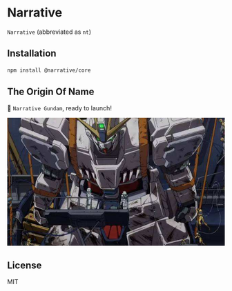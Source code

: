 # Narrative

`Narrative` (abbreviated as `nt`)

## Installation

```bash
npm install @narrative/core
```

## The Origin Of Name

🤖 `Narrative Gundam`, ready to launch!

<img src="./public/images/narrative-gundam.jpg" alt="Narrative">

## License

MIT
